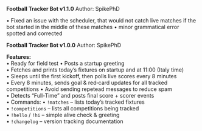 **Football Tracker Bot v1.1.0**
Author: SpikePhD

• Fixed an issue with the scheduler, that would not catch live matches if the bot started in the middle of these matches
• minor grammatical error spotted and corrected  



**Football Tracker Bot v1.0.0**
Author: SpikePhD

**Features:**  
• Ready for field test
• Posts a startup greeting  
• Fetches and prints today’s fixtures on startup and at 11:00 (Italy time)  
• Sleeps until the first kickoff, then polls live scores every 8 minutes  
• Every 8 minutes, sends goal & red‐card updates for all tracked competitions
• Avoid sending repetead messages to reduce spam  
• Detects “Full-Time” and posts final score + scorer events  
• Commands:
  • `!matches` – lists today’s tracked fixtures  
  • `!competitions` – lists all competitions being tracked  
  • `!hello` / `!hi` – simple alive check & greeting  
  • `!changelog` – version tracking documentation
